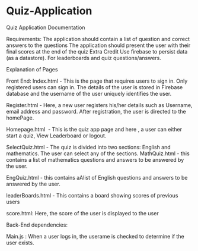 # Quiz-Application

Quiz Application Documentation

Requirements:
The application should contain a list of question and correct answers to the questions
The application should present the user with their final scores at the end of the quiz
Extra Credit
Use firebase to persist data (as a datastore). For leaderboards and quiz questions/answers.

Explanation of Pages

Front End:
Index.html - This is the page that requires users to sign in. Only registered users can sign in. The details of the user is stored in Firebase database and the username of the user uniquely identifies the user. 

Register.html - Here, a new user registers his/her details such as Username, email address and password. After registration, the user is directed to the homePage. 

Homepage.html  - This is the quiz app page and here , a user can either start a quiz, View Leaderboard or logout. 

SelectQuiz.html - The quiz is divided into two sections: English and mathematics. The user can select any of the sections.
MathQuiz.html - this contains a list of mathematics questions and answers to be answered by the user.

EngQuiz.html - this contains aAlist of English questions and answers to be answered by the user.

leaderBoards.html - This contains a board showing scores of previous users

score.html: Here, the score of the user is displayed to the user

Back-End dependencies:

Main.js : When a user logs in, the userame is checked to determine if the user exists.




